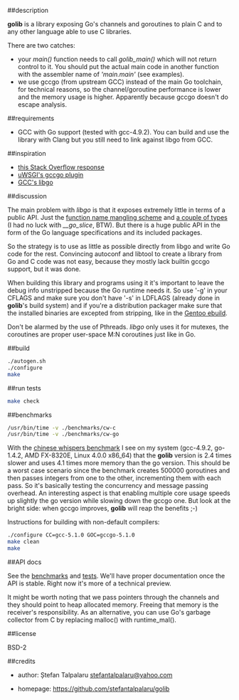 ##description

**golib** is a library exposing Go's channels and goroutines to plain C and to any
other language able to use C libraries.

There are two catches:
- your *main()* function needs to call *golib\_main()* which will not return control
  to it. You should put the actual main code in another function with the
  assembler name of *'main.main'* (see examples).
- we use gccgo (from upstream GCC) instead of the main Go toolchain, for
  technical reasons, so the channel/goroutine performance is lower and the
  memory usage is higher. Apparently because gccgo doesn't do escape analysis.

##requirements

- GCC with Go support (tested with gcc-4.9.2). You can build and use the
  library with Clang but you still need to link against libgo from GCC.

##inspiration

- [this Stack Overflow response][8]
- [uWSGI's gccgo plugin][4]
- [GCC's libgo][5]

##discussion

The main problem with *libgo* is that it exposes extremely little in terms of a
public API. Just the [function name mangling scheme][6] and [a couple of
types][7] (I had no luck with *\_\_go\_slice*, BTW). But there is a huge public
API in the form of the Go language specifications and its included packages.

So the strategy is to use as little as possible directly from libgo and write
Go code for the rest. Convincing autoconf and libtool to create a library from
Go and C code was not easy, because they mostly lack builtin gccgo support, but
it was done.

When building this library and programs using it it's important to leave the
debug info unstripped because the Go runtime needs it. So use '-g' in your
CFLAGS and make sure you don't have '-s' in LDFLAGS (already done in **golib**'s
build system) and if you're a distribution packager make sure that the
installed binaries are excepted from stripping, like in the [Gentoo ebuild][9].

Don't be alarmed by the use of Pthreads. *libgo* only uses it for mutexes, the
coroutines are proper user-space M:N coroutines just like in Go.

##build

```sh
./autogen.sh
./configure
make
```

##run tests

```sh
make check
```

##benchmarks

```sh
/usr/bin/time -v ./benchmarks/cw-c
/usr/bin/time -v ./benchmarks/cw-go
```

With the [chinese whispers benchmark][1] I see on my system (gcc-4.9.2, go-1.4.2,
AMD FX-8320E, Linux 4.0.0 x86\_64) that the **golib** version is 2.4 times slower
and uses 4.1 times more memory than the go version. This should be a worst case
scenario since the benchmark creates 500000 goroutines and then passes integers
from one to the other, incrementing them with each pass. So it's basically
testing the concurrency and message passing overhead. An interesting aspect is
that enabling multiple core usage speeds up slightly the go version while
slowing down the gccgo one. But look at the bright side: when gccgo improves,
**golib** will reap the benefits ;-)

Instructions for building with non-default compilers:
```sh
./configure CC=gcc-5.1.0 GOC=gccgo-5.1.0
make clean
make
```

##API docs

See the [benchmarks][2] and [tests][3]. We'll have proper documentation once the API is
stable. Right now it's more of a technical preview.

It might be worth noting that we pass pointers through the channels and they
should point to heap allocated memory. Freeing that memory is the receiver's
responsibility. As an alternative, you can use Go's garbage collector from C by
replacing malloc() with runtime\_mal().

##license

BSD-2

##credits

- author: Ștefan Talpalaru <stefantalpalaru@yahoo.com>

- homepage: https://github.com/stefantalpalaru/golib

[1]: benchmarks/cw-c.c
[2]: benchmarks/
[3]: tests/
[4]: https://github.com/unbit/uwsgi/tree/master/plugins/gccgo
[5]: https://github.com/gcc-mirror/gcc/tree/master/libgo
[6]: https://gcc.gnu.org/onlinedocs/gccgo/Function-Names.html#Function-Names
[7]: https://gcc.gnu.org/onlinedocs/gccgo/C-Type-Interoperability.html#C-Type-Interoperability
[8]: http://stackoverflow.com/questions/6125683/call-go-functions-from-c/15760986#15760986
[9]: https://github.com/stefantalpalaru/gentoo-overlay/blob/master/dev-libs/golib/golib-9999.ebuild


